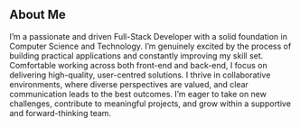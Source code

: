 ## About Me 
I’m a passionate and driven Full-Stack Developer with a solid foundation in Computer Science and Technology. I’m genuinely excited by the process of building practical applications and constantly improving my skill set. Comfortable working across both front-end and back-end, I focus on delivering high-quality, user-centred solutions. I thrive in collaborative environments, where diverse perspectives are valued, and clear communication leads to the best outcomes. I’m eager to take on new challenges, contribute to meaningful projects, and grow within a supportive and forward-thinking team.
<!--
**abdullah-daulatzai/abdullah-daulatzai** is a ✨ _special_ ✨ repository because its `README.md` (this file) appears on your GitHub profile.

Here are some ideas to get you started:

- 🔭 I’m currently working on ...
- 🌱 I’m currently learning ...
- 👯 I’m looking to collaborate on ...
- 🤔 I’m looking for help with ...
- 💬 Ask me about ...
- 📫 How to reach me: ...
- 😄 Pronouns: ...
- ⚡ Fun fact: ...
-->
